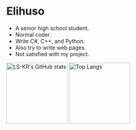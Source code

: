 # Elihuso
* A senior high school student.
* Normal coder.
* Write C#, C++, and Python.
* Also try to write web pages.
* Not satisfied with my project.

<img src="https://github-readme-stats-one-bice.vercel.app/api?username=ls-kr&count_private=true&theme=calm&show_icons=true&include_all_commits=true&role=OWNER,ORGANIZATION_MEMBER,COLLABORATOR" alt="LS-KR's GitHub stats" height="160px" /> <img src="https://github-readme-stats-one-bice.vercel.app/api/top-langs/?username=ls-kr&layout=compact&langs_count=8&theme=calm&role=OWNER,COLLABORATOR" alt="Top Langs" height="160px" />
